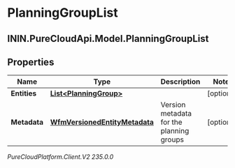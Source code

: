 # PlanningGroupList

## ININ.PureCloudApi.Model.PlanningGroupList

## Properties

|Name | Type | Description | Notes|
|------------ | ------------- | ------------- | -------------|
| **Entities** | [**List&lt;PlanningGroup&gt;**](PlanningGroup) |  | [optional] |
| **Metadata** | [**WfmVersionedEntityMetadata**](WfmVersionedEntityMetadata) | Version metadata for the planning groups | [optional] |



_PureCloudPlatform.Client.V2 235.0.0_
